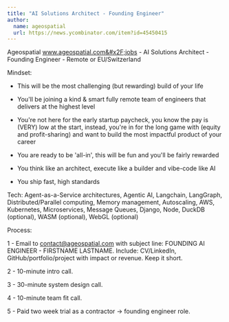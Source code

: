 ```yaml
---
title: "AI Solutions Architect - Founding Engineer"
author:
  name: ageospatial
  url: https://news.ycombinator.com/item?id=45450415
---
```

Ageospatial www.ageospatial.com&#x2F;jobs - AI Solutions Architect - Founding Engineer - Remote or EU&#x2F;Switzerland

Mindset:

- This will be the most challenging (but rewarding) build of your life

- You&#x27;ll be joining a kind &amp; smart fully remote team of engineers that delivers at the highest level

- You&#x27;re not here for the early startup paycheck, you know the pay is (VERY) low at the start, instead, you&#x27;re in for the long game with (equity and profit-sharing) and want to build the most impactful product of your career

- You are ready to be &#x27;all-in&#x27;, this will be fun and you&#x27;ll be fairly rewarded

- You think like an architect, execute like a builder and vibe-code like AI

- You ship fast, high standards

Tech: Agent-as-a-Service architectures, Agentic AI, Langchain, LangGraph, Distributed&#x2F;Parallel computing, Memory management, Autoscaling, AWS, Kubernetes, Microservices, Message Queues, Django, Node, DuckDB (optional), WASM (optional), WebGL (optional)

Process:

1 - Email to contact@ageospatial.com with subject line: FOUNDING AI ENGINEER - FIRSTNAME LASTNAME. Include: CV&#x2F;LinkedIn, GitHub&#x2F;portfolio&#x2F;project with impact or revenue. Keep it short.

2 - 10-minute intro call.

3 - 30-minute system design call.

4 - 10-minute team fit call.

5 - Paid two week trial as a contractor → founding engineer role.
<JobApplication />
